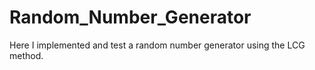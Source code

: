 # Random_Number_Generator
Here I implemented and test a random number generator using the LCG method.
